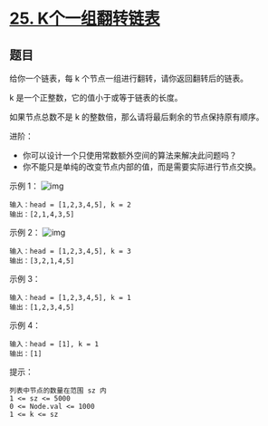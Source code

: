 # [25. K个一组翻转链表](https://leetcode-cn.com/problems/reverse-nodes-in-k-group/)

## 题目

给你一个链表，每 k 个节点一组进行翻转，请你返回翻转后的链表。

k 是一个正整数，它的值小于或等于链表的长度。

如果节点总数不是 k 的整数倍，那么请将最后剩余的节点保持原有顺序。

进阶：

- 你可以设计一个只使用常数额外空间的算法来解决此问题吗？
- 你不能只是单纯的改变节点内部的值，而是需要实际进行节点交换。


示例 1：
![img](https://assets.leetcode.com/uploads/2020/10/03/reverse_ex1.jpg)
```
输入：head = [1,2,3,4,5], k = 2
输出：[2,1,4,3,5]
```
示例 2：
![img](https://assets.leetcode.com/uploads/2020/10/03/reverse_ex2.jpg)
```
输入：head = [1,2,3,4,5], k = 3
输出：[3,2,1,4,5]
```
示例 3：
```
输入：head = [1,2,3,4,5], k = 1
输出：[1,2,3,4,5]
```
示例 4：
```
输入：head = [1], k = 1
输出：[1]
```
提示：
```
列表中节点的数量在范围 sz 内
1 <= sz <= 5000
0 <= Node.val <= 1000
1 <= k <= sz
```
